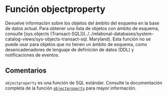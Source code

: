 ﻿---
SidebarGroup: "o"
Autogenerated: true
---

# Función  objectproperty

Devuelve información sobre los objetos del ámbito del esquema en la base de datos actual. Para obtener una lista de objetos con ámbito de esquema, consulte [sys.objects &#40;Transact-SQL&#41;](../../relational-databases/system-catalog-views/sys-objects-transact-sql. Maryland). Esta función no se puede usar para objetos que no tienen un ámbito de esquema, como desencadenadores de lenguaje de definición de datos (DDL) y notificaciones de eventos.

## Comentarios 

`objectproperty` es una función de SQL estándar. Consulte la documentación completa de la función [`objectproperty`](https://learn.microsoft.com/es-es/sql/t-sql/functions/objectproperty-transact-sql) para mayor información.
